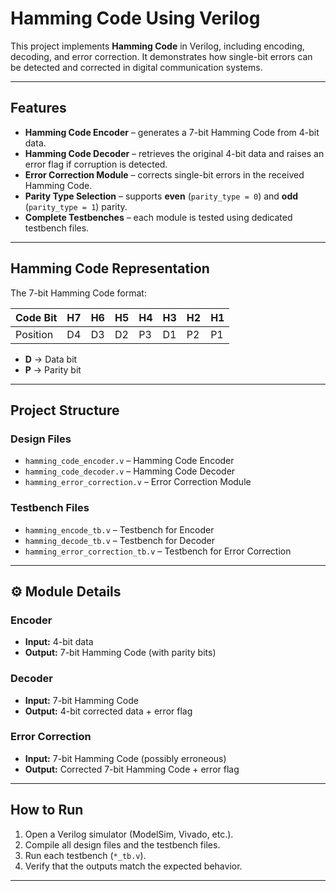 # Hamming Code Using Verilog  

This project implements **Hamming Code** in Verilog, including encoding, decoding, and error correction. It demonstrates how single-bit errors can be detected and corrected in digital communication systems.  

---

##  Features  
- **Hamming Code Encoder** – generates a 7-bit Hamming Code from 4-bit data.  
- **Hamming Code Decoder** – retrieves the original 4-bit data and raises an error flag if corruption is detected.  
- **Error Correction Module** – corrects single-bit errors in the received Hamming Code.  
- **Parity Type Selection** – supports **even** (`parity_type = 0`) and **odd** (`parity_type = 1`) parity.  
- **Complete Testbenches** – each module is tested using dedicated testbench files.  

---

##  Hamming Code Representation  

The 7-bit Hamming Code format:  

| Code Bit | H7 | H6 | H5 | H4 | H3 | H2 | H1 |  
|----------|----|----|----|----|----|----|----|  
| Position | D4 | D3 | D2 | P3 | D1 | P2 | P1 |  

- **D** → Data bit  
- **P** → Parity bit  

---

##  Project Structure  

### Design Files  
- `hamming_code_encoder.v` – Hamming Code Encoder  
- `hamming_code_decoder.v` – Hamming Code Decoder  
- `hamming_error_correction.v` – Error Correction Module  

### Testbench Files  
- `hamming_encode_tb.v` – Testbench for Encoder  
- `hamming_decode_tb.v` – Testbench for Decoder  
- `hamming_error_correction_tb.v` – Testbench for Error Correction  

---

## ⚙ Module Details  

###  Encoder  
- **Input:** 4-bit data  
- **Output:** 7-bit Hamming Code (with parity bits)  

###  Decoder  
- **Input:** 7-bit Hamming Code  
- **Output:** 4-bit corrected data + error flag  

###  Error Correction  
- **Input:** 7-bit Hamming Code (possibly erroneous)  
- **Output:** Corrected 7-bit Hamming Code + error flag  

---

##  How to Run  

1. Open a Verilog simulator (ModelSim, Vivado, etc.).  
2. Compile all design files and the testbench files.  
3. Run each testbench (`*_tb.v`).  
4. Verify that the outputs match the expected behavior.  

---



